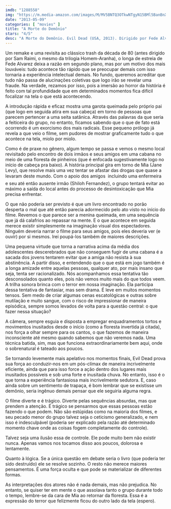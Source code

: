 ```yaml
---
imdb: "1288558"
img: "https://m.media-amazon.com/images/M/MV5BNTQ3OTkwNTgyN15BMl5BanBnXkFtZTcwNTAzOTAzOQ@@._V1_SY150_CR0,0,101,150_.jpg"
date: "2013-05-09"
categories: [ "movies" ]
title: "A Morte do Demônio"
stars: "4/5"
desc: "A Morte do Demônio. Evil Dead (USA, 2013). Dirigido por Fede Alvarez. Escrito por Fede Alvarez, Rodo Sayagues, Sam Raimi. Com Jane Levy, Shiloh Fernandez, Lou Taylor Pucci, Jessica Lucas, Elizabeth Blackmore, Phoenix Connolly, Jim McLarty, Stephen Butterworth, Karl Willetts."
---
```

Um remake e uma revisita ao clássico trash da década de 80 (antes dirigido por Sam Raimi, o mesmo da trilogia Homem-Aranha), o longa de estreia de Fede Alvarez deixa a razão em segundo plano, mas por um motivo dos mais louváveis: tudo acontece tão rápido que se preocupar demais com isso tornaria a experiência intelectual demais. No fundo, queremos acreditar que tudo não passa de alucinações coletivas que logo irão se revelar uma fraude. Na verdade, rezamos por isso, pois a imersão ao horror da história é feito com tal profundidade que em determinados momentos fica difícil focalizar na tela o que está acontecendo.

A introdução rápida e eficaz mostra uma garota queimada pelo próprio pai (que logo em seguida atira em sua cabeça) em torno de pessoas que parecem pertencer a uma seita satânica. Através das palavras da que seria a feiticeira do grupo, no entanto, ficamos sabendo que o que de fato está ocorrendo é um exorcismo dos mais radicais. Esse pequeno prólogo já revela a que veio o filme, sem pudores de mostrar graficamente tudo o que acontece na tela, miolo por miolo.

Como é de praxe no gênero, algum tempo se passa e vemos o mesmo local revisitado pelo encontro de dois irmãos e seus amigos em uma cabana no meio de uma floresta de pinheiros (que é enfocada sugestivamente logo no início de cabeça pra baixo). A história principal gira em torno de Mia (Jane Levy), que resolve mais uma vez tentar se afastar das drogas que quase a levaram deste mundo. Com o apoio dos amigos  incluindo uma enfermeira  e seu até então ausente irmão (Shiloh Fernandez), o grupo tentará evitar ao máximo a saída do local antes do processo de desintoxicação que Mia precisa enfrentar.

O que não poderia ser previsto é que um livro encontrado no porão desperta o mal que até então parecia adormecido pelo ato visto no início do filme. Revemos o que parece ser a menina queimada, em uma sequência que já dá calafrios ao repassar na mente. E o que acontece em seguida merece existir simplesmente na imaginação visual dos espectadores. Ninguém deveria narrar o filme para seus amigos, pois eles deveria ver (e ouvir) por si mesmos. Irei poupá-los também de maiores descrições.

Uma pequena virtude que torna a narrativa acima da média dos adolescentes descerebrados que não conseguem fugir de uma cabana é a sacada dos jovens tentarem evitar que a amiga não resista à sua abstinência. A partir disso, e entendendo que o que está em jogo também é a longa amizade entre aquelas pessoas, qualquer ato, por mais insano que seja, tenta ser racionalizado. Nós acompanhamos essa tentativa tão desconsolados quanto eles, pois não vemos muito mais do que todos veem. A trilha sonora brinca com o terror em nossa imaginação. Ela participa dessa tentativa de fantasiar, mas sem drama. É leve em muitos momentos tensos. Sem medo de criar algumas cenas escatológicas e outras sobre mutilação e muito sangue, com o risco de impressionar de maneira episódica, sempre somos levados de volta para a questão central: o que fazer nessa situação?

A câmera, sempre esguia e disposta a empregar enquadramentos tortos e movimentos inusitados desde o início (como a floresta invertida já citada), nos força a olhar sempre para os cantos, o que fazemos de maneira inconsciente até mesmo quando sabemos que não veremos nada. Uma técnica batida, sim, mas que funciona extraordinariamente bem aqui, onde o sobrenatural é tateado aos poucos.

Se tornando levemente mais apelativo nos momentos finais, Evil Dead prova sua força ao conduzir-nos em um pós-clímax de maneira incrivelmente eficiente, ainda que para isso force a ação dentro dos lugares mais inusitados possíveis e sob uma forte e inusitada chuva. No entanto, isso é o que torna a experiência fantasiosa mais incrivelmente sedutora. E, caso ainda sobre um sentimento de trapaça, é bom lembrar que se existisse um demônio, seria ingênuo demais pensar que ele seguiria alguma regra.

O filme diverte e é trágico. Diverte pelas sequências absurdas, mas que prendem a atenção. É trágico se pensarmos que essas pessoas estão fazendo o que podem. Não são estúpidas como na maioria dos filmes, e seu pecado menor do grupo talvez seja o ceticismo generalizado, e nem isso é indesculpável (poderia ser explicado pela razão até determinado momento chave onde as coisas fogem completamente do controle).

Talvez seja uma ilusão essa de controle. Ele pode muito bem não existir nunca. Apenas vamos nos tocamos disso aos poucos, dolorosa e lentamente.

Quanto à lógica. Se a única questão em debate seria o livro (que poderia ter sido destruído) ele se resolve sozinho. O resto não merece maiores pensamentos. É uma força oculta e que pode se materializar de diferentes formas.

As interpretações dos atores não é nada demais, mas não prejudica. No entanto, se quiser ter em mente o que assolava tanto o grupo durante todo o tempo, lembre-se da cara de Mia ao retornar da floresta. Essa é a expressão do terror que felizmente ficou do outro lado da tela (espero).

